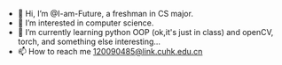 - 👋 Hi, I’m @I-am-Future, a freshman in CS major.
- 👀 I’m interested in computer science.
- 🌱 I’m currently learning python OOP (ok,it's just in class) and openCV, torch, and something else interesting...
- 📫 How to reach me 120090485@link.cuhk.edu.cn

<!---
I-am-Future/I-am-Future is a ✨ special ✨ repository because its `README.md` (this file) appears on your GitHub profile.
You can click the Preview link to take a look at your changes.
--->

